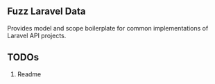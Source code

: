 ## Fuzz Laravel Data

Provides model and scope boilerplate for common implementations of Laravel API projects.

## TODOs
1. Readme
